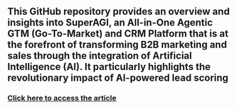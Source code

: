 ## This GitHub repository provides an overview and insights into **SuperAGI**, an **All-in-One Agentic GTM** (Go-To-Market) and **CRM Platform** that is at the forefront of transforming B2B marketing and sales through the integration of Artificial Intelligence (AI). It particularly highlights the revolutionary impact of AI-powered lead scoring

### [Click here to access the article](https://superagi.com/the-future-of-lead-scoring-how-ai-is-transforming-b2b-marketing-trends-in-2025-and-beyond/)


